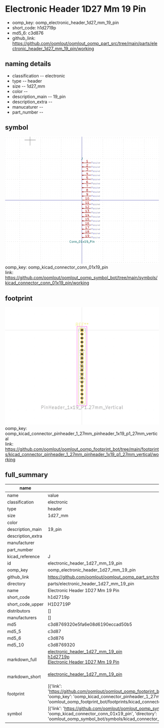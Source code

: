 # Electronic Header 1D27 Mm 19 Pin

  
* oomp_key: oomp_electronic_header_1d27_mm_19_pin 
* short_code: h1d2719p
* md5_6: c3d876  
* github_link: https://github.com/oomlout/oomlout_oomp_part_src/tree/main/parts/electronic_header_1d27_mm_19_pin/working  
## naming details
* classification -- electronic
* type -- header
* size -- 1d27_mm
* color -- 
* description_main -- 19_pin
* description_extra -- 
* manucaturer -- 
* part_number -- 



## symbol

![](symbol/0/working/working_600.png)  
oomp_key: oomp_kicad_connector_conn_01x19_pin  
link: https://github.com/oomlout/oomlout_oomp_symbol_bot/tree/main/symbols/kicad_connector_conn_01x19_pin/working  

## footprint

![](footprint/0/working/working_600.png)  
oomp_key: oomp_kicad_connector_pinheader_1_27mm_pinheader_1x19_p1_27mm_vertical  
link: https://github.com/oomlout/oomlout_oomp_footprint_bot/tree/main/footprints/kicad_connector_pinheader_1_27mm_pinheader_1x19_p1_27mm_vertical/working  

## full_summary
| name | value | 
| --- | --- | 
| name | value | 
| classification | electronic | 
| type | header | 
| size | 1d27_mm | 
| color |  | 
| description_main | 19_pin | 
| description_extra |  | 
| manufacturer |  | 
| part_number |  | 
| kicad_reference | J | 
| id | electronic_header_1d27_mm_19_pin | 
| oomp_key | oomp_electronic_header_1d27_mm_19_pin | 
| github_link | https://github.com/oomlout/oomlout_oomp_part_src/tree/main/parts/electronic_header_1d27_mm_19_pin/working | 
| directory | parts/electronic_header_1d27_mm_19_pin | 
| name | Electronic Header 1D27 Mm 19 Pin | 
| short_code | h1d2719p | 
| short_code_upper | H1D2719P | 
| distributors | [] | 
| manufacturers | [] | 
| md5 | c3d8769320e5fa6e08d6190eccad50b5 | 
| md5_5 | c3d87 | 
| md5_6 | c3d876 | 
| md5_10 | c3d8769320 | 
| markdown_full | [electronic_header_1d27_mm_19_pin](https://github.com/oomlout/oomlout_oomp_part_src/tree/main/parts/electronic_header_1d27_mm_19_pin/working)<br>[h1d2719p](https://github.com/oomlout/oomlout_oomp_part_src/tree/main/parts/electronic_header_1d27_mm_19_pin/working)<br>[Electronic Header 1D27 Mm 19 Pin](https://github.com/oomlout/oomlout_oomp_part_src/tree/main/parts/electronic_header_1d27_mm_19_pin/working)<br><br> | 
| markdown_short | [electronic_header_1d27_mm_19_pin](https://github.com/oomlout/oomlout_oomp_part_src/tree/main/parts/electronic_header_1d27_mm_19_pin/working)<br><br> | 
| footprint | [{'link': 'https://github.com/oomlout/oomlout_oomp_footprint_bot/tree/main/foootprntss/kicad_connector_pinheader_1_27mm_pinheader_1x19_p1_27mm_vertical', 'oomp_key': 'oomp_kicad_connector_pinheader_1_27mm_pinheader_1x19_p1_27mm_vertical', 'directory': 'oomlout_oomp_footprint_bot/footprints/kicad_connector_pinheader_1_27mm_pinheader_1x19_p1_27mm_vertical//working/working.kicad_mod'}] | 
| symbol | [{'link': 'https://github.com/oomlout/oomlout_oomp_symbol_bot/tree/main/symbols/kicad_connector_conn_01x19_pin', 'oomp_key': 'oomp_kicad_connector_conn_01x19_pin', 'directory': 'oomlout_oomp_symbol_bot/symbols/kicad_connector_conn_01x19_pin//working/working.kicad_sym'}] | 
